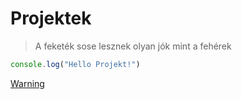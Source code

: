 # Projektek


>A feketék sose lesznek olyan jók mint a fehérek

```javascript
console.log("Hello Projekt!")
```

[Warning](https://www.youtube.com/watch?v=xvFZjo5PgG0&list=RDxvFZjo5PgG0&start_radio=1)